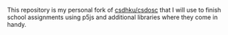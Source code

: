 This repository is my personal fork of [csdhku/csdosc](https://github.com/csdhku/csdosc) that I will use to finish school assignments using p5js and additional libraries where they come in handy.
